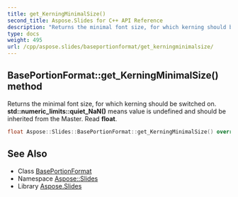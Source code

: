```yaml
---
title: get_KerningMinimalSize()
second_title: Aspose.Slides for C++ API Reference
description: "Returns the minimal font size, for which kerning should be switched on. std::numeric_limits<float>::quiet_NaN() means value is undefined and should be inherited from the Master. Read float."
type: docs
weight: 495
url: /cpp/aspose.slides/baseportionformat/get_kerningminimalsize/
---
```

## BasePortionFormat::get_KerningMinimalSize() method


Returns the minimal font size, for which kerning should be switched on. **std::numeric_limits<float>::quiet_NaN()** means value is undefined and should be inherited from the Master. Read **float**.

```cpp
float Aspose::Slides::BasePortionFormat::get_KerningMinimalSize() override
```

## See Also

* Class [BasePortionFormat](./)
* Namespace [Aspose::Slides](../)
* Library [Aspose.Slides](../../)